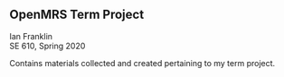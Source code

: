 ## OpenMRS Term Project

Ian Franklin  
SE 610, Spring 2020

Contains materials collected and created pertaining to my term project. 